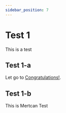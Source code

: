 ```yaml
---
sidebar_position: 7
---
```


# Test 1 
This is a test 
## Test 1-a
Let go to [Congratulations!](./congratulations.md).
## Test 1-b
This is Mertcan Test
